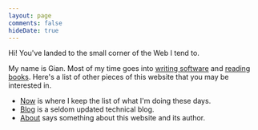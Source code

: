 ```yaml
---
layout: page
comments: false
hideDate: true
---
```


Hi! You've landed to the small corner of the Web I tend to.

My name is Gian. Most of my time goes into [writing software](//github.com/sturmer) and [reading books](//www.goodreads.com/sturmer). Here's a list of other pieces of this website that you may be interested in.

- [Now](/now.html) is where I keep the list of what I'm doing these days.
- [Blog](/archives) is a seldom updated technical blog.
- [About](/about.html) says something about this website and its author.
